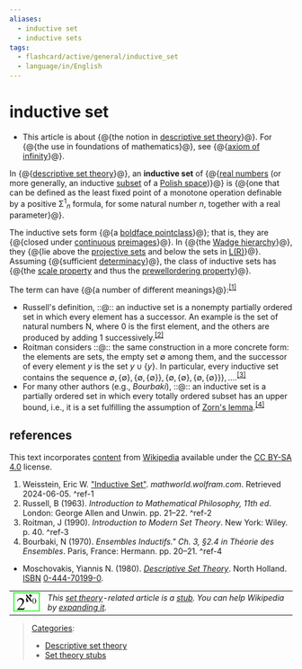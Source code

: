 ```yaml
---
aliases:
  - inductive set
  - inductive sets
tags:
  - flashcard/active/general/inductive_set
  - language/in/English
---
```


# inductive set

- This article is about {@{the notion in [descriptive set theory](descriptive%20set%20theory.md)}@}. For {@{the use in foundations of mathematics}@}, see {@{[axiom of infinity](axiom%20of%20infinity.md)}@}.

<!-- | ![](../archives/Wikimedia%20Commons/Text%20document%20with%20red%20question%20mark.svg) | This article includes a list of [general references](https://en.wikipedia.org/wiki/Wikipedia:Citing%20sources#General%20references), but __it lacks sufficient corresponding [inline citations](https://en.wikipedia.org/wiki/Wikipedia:Citing%20sources#Inline%20citations)__. Please help to [improve](https://en.wikipedia.org/wiki/Wikipedia:WikiProject%20Reliability) this article by [introducing](https://en.wikipedia.org/wiki/Wikipedia:When%20to%20cite) more precise citations. _\(March 2011\)__ \([Learn how and when to remove this message](https://en.wikipedia.org/wiki/Help:Maintenance%20template%20removal)\)_ | -->

<!-- _Bourbaki also defines an inductive set to be a partially ordered set that satisfies the hypothesis of [Zorn's lemma](Zorn's%20lemma.md) when nonempty._ -->

In {@{[descriptive set theory](descriptive%20set%20theory.md)}@}, an __inductive set__ of {@{[real numbers](real%20number.md) \(or more generally, an inductive [subset](subset.md) of a [Polish space](Polish%20space.md)\)}@} is {@{one that can be defined as the least fixed point of a monotone operation definable by a positive Σ<sup>1</sup><sub>_n_</sub> formula, for some natural number _n_, together with a real parameter}@}.

The inductive sets form {@{a [boldface pointclass](pointclass.md#boldface%20pointclasses)}@}; that is, they are {@{closed under [continuous](continuous%20function.md) [preimages](image%20(mathematics).md#inverse%20image)}@}. In {@{the [Wadge hierarchy](Wadge%20hierarchy.md)}@}, they {@{lie above the [projective sets](projective%20hierarchy.md) and below the sets in [L\(R\)](L(R).md)}@}. Assuming {@{sufficient [determinacy](determinacy.md)}@}, the class of inductive sets has {@{the [scale property](scale%20(descriptive%20set%20theory).md) and thus the [prewellordering property](prewellordering.md)}@}.

The term can have {@{a number of different meanings}@}:<sup>[\[1\]](#^ref-1)</sup>

- Russell's definition, ::@:: an inductive set is a nonempty partially ordered set in which every element has a successor. An example is the set of natural numbers N, where 0 is the first element, and the others are produced by adding 1 successively.<sup>[\[2\]](#^ref-2)</sup>
- Roitman considers ::@:: the same construction in a more concrete form: the elements are sets, the empty set $\emptyset$ among them, and the successor of every element $y$ is the set $y\cup \{y\}$. In particular, every inductive set contains the sequence $\emptyset ,\{\emptyset \},\{\emptyset ,\{\emptyset \}\},\{\emptyset ,\{\emptyset \},\{\emptyset ,\{\emptyset \}\}\},\dots$.<sup>[\[3\]](#^ref-3)</sup>
- For many other authors \(e.g., _Bourbaki_\), ::@:: an inductive set is a partially ordered set in which every totally ordered subset has an upper bound, i.e., it is a set fulfilling the assumption of [Zorn's lemma](Zorn's%20lemma.md).<sup>[\[4\]](#^ref-4)</sup>

## references

This text incorporates [content](https://en.wikipedia.org/wiki/inductive_set) from [Wikipedia](Wikipedia.md) available under the [CC BY-SA 4.0](https://creativecommons.org/licenses/by-sa/4.0/) license.

1. <a id="CITEREFWeisstein"></a> Weisstein, Eric W. ["Inductive Set"](https://mathworld.wolfram.com/InductiveSet.html). _mathworld.wolfram.com_. Retrieved 2024-06-05. <a id="^ref-1"></a>^ref-1
2. <a id="CITEREFRussell1963"></a> Russell, B \(1963\). _Introduction to Mathematical Philosophy, 11th ed_. London: George Allen and Unwin. pp. 21–22. <a id="^ref-2"></a>^ref-2
3. <a id="CITEREFRoitman1990"></a> Roitman, J \(1990\). _Introduction to Modern Set Theory_. New York: Wiley. p. 40. <a id="^ref-3"></a>^ref-3
4. <a id="CITEREFBourbaki1970"></a> Bourbaki, N \(1970\). _Ensembles Inductifs." Ch. 3, §2.4 in Théorie des Ensembles_. Paris, France: Hermann. pp. 20–21. <a id="^ref-4"></a>^ref-4

- <a id="CITEREFMoschovakis, Yiannis N.1980"></a> Moschovakis, Yiannis N. \(1980\). [_Descriptive Set Theory_](https://archive.org/details/descriptivesetth0000mosc). North Holland. [ISBN](ISBN.md) [0-444-70199-0](https://en.wikipedia.org/wiki/Special:BookSources/0-444-70199-0).

|                                                                    |                                                                                                                                                                                                                                 |
| ------------------------------------------------------------------ | ------------------------------------------------------------------------------------------------------------------------------------------------------------------------------------------------------------------------------- |
| ![set theory stub](../archives/Wikimedia%20Commons/CardContin.svg) | _This [set theory](set%20theory.md)-related article is a [stub](https://en.wikipedia.org/wiki/Wikipedia:Stub). You can help Wikipedia by [expanding it](https://en.wikipedia.org/w/index.php?title=Inductive_set&action=edit)._ |

> [Categories](https://en.wikipedia.org/wiki/Help:Category):
>
> - [Descriptive set theory](https://en.wikipedia.org/wiki/Category:Descriptive%20set%20theory)
> - [Set theory stubs](https://en.wikipedia.org/wiki/Category:Set%20theory%20stubs)
